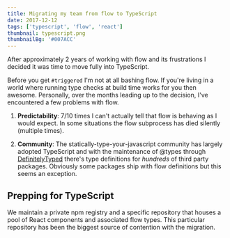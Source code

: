 ```yaml
---
title: Migrating my team from flow to TypeScript
date: 2017-12-12
tags: ['typescript', 'flow', 'react']
thumbnail: typescript.png
thumbnailBg: '#007ACC'
---
```


After approximately 2 years of working with flow and its frustrations I decided it was time to move fully into TypeScript.

<!--more-->

Before you get `#triggered` I'm not at all bashing flow. If you're living in a world where running type checks at build time works for you then awesome. Personally, over the months leading up to the decision, I've encountered a few problems with flow.

1. **Predictability**: 7/10 times I can't actually tell that flow is behaving as I would expect. In some situations the flow subprocess has died silently (multiple times).

2. **Community**: The statically-type-your-javascript community has largely adopted TypeScript and with the maintenance of @types through [DefinitelyTyped](http://definitelytyped.org/) there's type definitions for _hundreds_ of third party packages. Obviously some packages ship with flow definitions but this seems an exception.

## Prepping for TypeScript

We maintain a private npm registry and a specific repository that houses a pool of React components and associated flow types. This particular repository has been the biggest source of contention with the migration.

